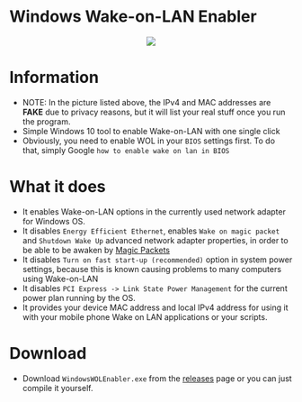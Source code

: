 # Windows Wake-on-LAN Enabler

<p align="center">
  <img src="https://i.imgur.com/QsLIJI4.png"><br/>
</p>

# Information
* NOTE: In the picture listed above, the IPv4 and MAC addresses are **FAKE** due to privacy reasons, but it will list your real stuff once you run the program.
* Simple Windows 10 tool to enable Wake-on-LAN with one single click
* Obviously, you need to enable WOL in your `BIOS` settings first. To do that, simply Google `how to enable wake on lan in BIOS`

# What it does
* It enables Wake-on-LAN options in the currently used network adapter for Windows OS.
* It disables `Energy Efficient Ethernet`, enables `Wake on magic packet` and `Shutdown Wake Up` advanced network adapter properties, in order to be able to be awaken by [Magic Packets](https://en.wikipedia.org/wiki/Wake-on-LAN#Magic_packet)
* It disables `Turn on fast start-up (recommended)` option in system power settings, because this is known causing problems to many computers using Wake-on-LAN
* It disables `PCI Express -> Link State Power Management` for the current power plan running by the OS.
* It provides your device MAC address and local IPv4 address for using it with your mobile phone Wake on LAN applications or your scripts.

# Download

* Download `WindowsWOLEnabler.exe` from the [releases](https://github.com/tutyamxx/WindowsWOLEnabler/releases) page or you can just compile it yourself.
